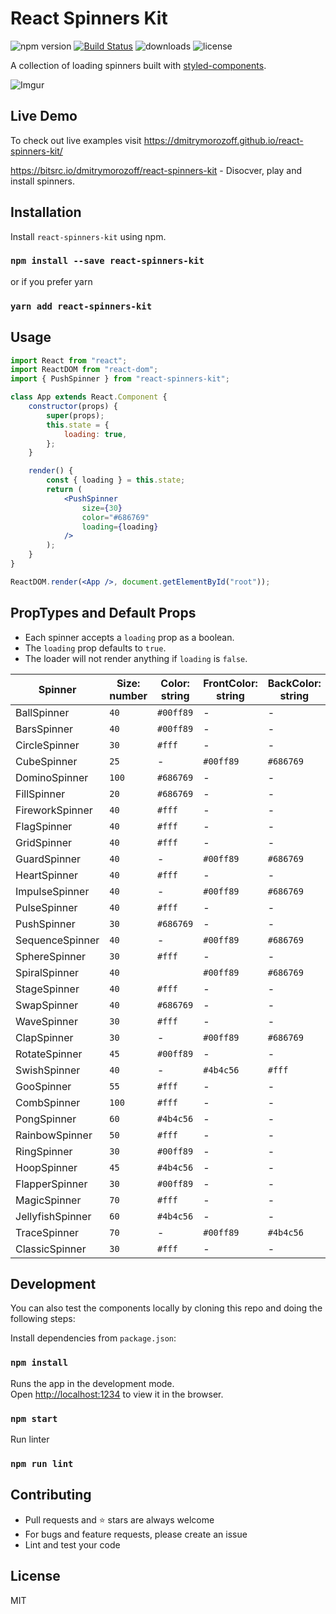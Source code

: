 # React Spinners Kit

![npm version](https://badge.fury.io/js/react-spinners-kit.svg)
[![Build Status](https://travis-ci.org/dmitrymorozoff/react-spinners-kit.svg?branch=master)](https://travis-ci.org/dmitrymorozoff/react-spinners-kit)
![downloads](https://img.shields.io/npm/dt/react-spinners-kit.svg)
![license](https://img.shields.io/npm/l/react-spinners-kit.svg)

A collection of loading spinners built with [styled-components](https://styled-components.com).

![Imgur](https://i.imgur.com/u71LDTs.gif)

## Live Demo

 To check out live examples visit                       https://dmitrymorozoff.github.io/react-spinners-kit/

https://bitsrc.io/dmitrymorozoff/react-spinners-kit -  Disocver, play and install spinners. 

## Installation

Install `react-spinners-kit` using npm.

### `npm install --save react-spinners-kit`

or if you prefer yarn

### `yarn add react-spinners-kit`


## Usage

```jsx
import React from "react";
import ReactDOM from "react-dom";
import { PushSpinner } from "react-spinners-kit";

class App extends React.Component {
    constructor(props) {
        super(props);
        this.state = {
            loading: true,
        };
    }

    render() {
        const { loading } = this.state;
        return (
            <PushSpinner
                size={30}
                color="#686769"
                loading={loading}
            />
        );
    }
}

ReactDOM.render(<App />, document.getElementById("root"));
```

## PropTypes and Default Props

- Each spinner accepts a `loading` prop as a boolean. 
- The `loading` prop defaults to `true`.
- The loader will not render anything if `loading` is `false`. 

| Spinner          | Size: number | Color: string | FrontColor: string | BackColor: string | SizeUnit: string |
| ---------------- | ------------ | ------------- | ------------------ | ----------------- | ---------------- |
| BallSpinner      | `40`         | `#00ff89`     | -                  | -                 | `px`             |
| BarsSpinner      | `40`         | `#00ff89`     | -                  | -                 | `px`             |
| CircleSpinner    | `30`         | `#fff`        | -                  | -                 | `px`             |
| CubeSpinner      | `25`         | -             | `#00ff89`          | `#686769`         | `px`             |
| DominoSpinner    | `100`        | `#686769`     | -                  | -                 | `px`             |
| FillSpinner      | `20`         | `#686769`     | -                  | -                 | `px`             |
| FireworkSpinner  | `40`         | `#fff`        | -                  | -                 | `px`             |
| FlagSpinner      | `40`         | `#fff`        | -                  | -                 | `px`             |
| GridSpinner      | `40`         | `#fff`        | -                  | -                 | `px`             |
| GuardSpinner     | `40`         | -             | `#00ff89`          | `#686769`         | `px`             |
| HeartSpinner     | `40`         | `#fff`        | -                  | -                 | `px`             |
| ImpulseSpinner   | `40`         | -             | `#00ff89`          | `#686769`         | `px`             |
| PulseSpinner     | `40`         | `#fff`        | -                  | -                 | `px`             |
| PushSpinner      | `30`         | `#686769`     | -                  | -                 | `px`             |
| SequenceSpinner  | `40`         | -             | `#00ff89`          | `#686769`         | `px`             |
| SphereSpinner    | `30`         | `#fff`        | -                  | -                 | `px`             |
| SpiralSpinner    | `40`         |               | `#00ff89`          | `#686769`         | `px`             |
| StageSpinner     | `40`         | `#fff`        | -                  | -                 | `px`             |
| SwapSpinner      | `40`         | `#686769`     | -                  | -                 | `px`             |
| WaveSpinner      | `30`         | `#fff`        | -                  | -                 | `px`             |
| ClapSpinner      | `30`         | -             | `#00ff89`          | `#686769`         | `px`             |
| RotateSpinner    | `45`         | `#00ff89`     | -                  | -                 | `px`             |
| SwishSpinner     | `40`         | -             | `#4b4c56`          | `#fff`            | `px`             |
| GooSpinner       | `55`         | `#fff`        | -                  | -                 | `px`             |
| CombSpinner      | `100`        | `#fff`        | -                  | -                 | `px`             |
| PongSpinner      | `60`         | `#4b4c56`     | -                  | -                 | `px`             |
| RainbowSpinner   | `50`         | `#fff`        | -                  | -                 | `px`             |
| RingSpinner      | `30`         | `#00ff89`     | -                  | -                 | `px`             |
| HoopSpinner      | `45`         | `#4b4c56`     | -                  | -                 | `px`             |
| FlapperSpinner   | `30`         | `#00ff89`     | -                  | -                 | `px`             |
| MagicSpinner     | `70`         | `#fff`        | -                  | -                 | `px`             |
| JellyfishSpinner | `60`         | `#4b4c56`     | -                  | -                 | `px`             |
| TraceSpinner     | `70`         | -             | `#00ff89`          | `#4b4c56`         | `px`             |
| ClassicSpinner   | `30`         | `#fff`        | -                  | -                 | `px`             |

## Development

You can also test the components locally by cloning this repo and doing the following steps:

Install dependencies from `package.json`:

### `npm install`

Runs the app in the development mode.<br>
Open [http://localhost:1234](http://localhost:1234) to view it in the browser.

### `npm start`

Run linter

### `npm run lint`

## Contributing

- Pull requests and ⭐ stars are always welcome
- For bugs and feature requests, please create an issue
- Lint and test your code

## License

MIT
